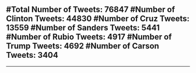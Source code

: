 #Total Number of Tweets: 76847 
#Number of Clinton Tweets: 44830
#Number of Cruz Tweets: 13559
#Number of Sanders Tweets: 5441
#Number of Rubio Tweets: 4917
#Number of Trump Tweets: 4692
#Number of Carson Tweets: 3404
---
---

